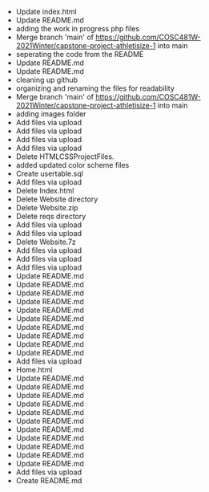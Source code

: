 - Update index.html
- Update README.md
- adding the work in progress php files
- Merge branch 'main' of https://github.com/COSC481W-2021Winter/capstone-project-athletisize-1 into main
- seperating the code from the README
- Update README.md
- Update README.md
- cleaning up github
- organizing and renaming the files for readability
- Merge branch 'main' of https://github.com/COSC481W-2021Winter/capstone-project-athletisize-1 into main
- adding images folder
- Add files via upload
- Add files via upload
- Add files via upload
- Add files via upload
- Delete HTMLCSSProjectFiles.
- added updated color scheme files
- Create usertable.sql
- Add files via upload
- Delete Index.html
- Delete Website directory
- Delete Website.zip
- Delete reqs directory
- Add files via upload
- Add files via upload
- Delete Website.7z
- Add files via upload
- Add files via upload
- Add files via upload
- Update README.md
- Update README.md
- Update README.md
- Update README.md
- Update README.md
- Update README.md
- Update README.md
- Update README.md
- Update README.md
- Update README.md
- Add files via upload
- Home.html
- Update README.md
- Update README.md
- Update README.md
- Update README.md
- Update README.md
- Update README.md
- Update README.md
- Update README.md
- Update README.md
- Update README.md
- Update README.md
- Add files via upload
- Create README.md
